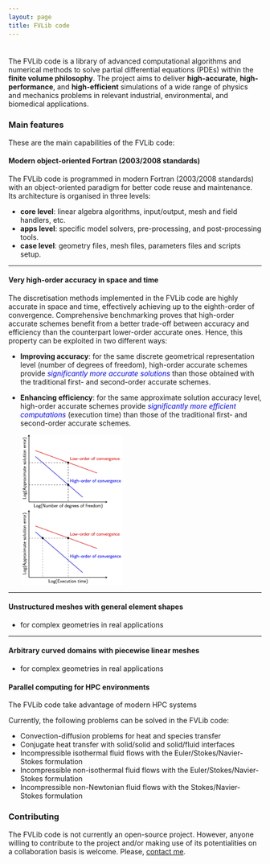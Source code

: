 ```yaml
---
layout: page
title: FVLib code
---
```


<p style="margin-bottom: 1cm;"></p>

The FVLib code is a library of advanced computational algorithms and numerical methods to solve partial differential equations (PDEs) within the **finite volume philosophy**. The project aims to deliver **high-accurate**, **high-performance**, and **high-efficient** simulations of a wide range of physics and mechanics problems in relevant industrial, environmental, and biomedical applications.

### Main features

These are the main capabilities of the FVLib code:

#### **Modern object-oriented Fortran (2003/2008 standards)**

The FVLib code is programmed in modern Fortran (2003/2008 standards) with an object-oriented paradigm for better code reuse and maintenance. Its architecture is organised in three levels:

- **core level**: linear algebra algorithms, input/output, mesh and field handlers, etc.
- **apps level**: specific model solvers, pre-processing, and post-processing tools.
- **case level**: geometry files, mesh files, parameters files and scripts setup.

---

#### **Very high-order accuracy in space and time**

The discretisation methods implemented in the FVLib code are highly accurate in space and time, effectively achieving up to the eighth-order of convergence. Comprehensive benchmarking proves that high-order accurate schemes benefit from a better trade-off between accuracy and efficiency than the counterpart lower-order accurate ones. Hence, this property can be exploited in two different ways:

- **Improving accuracy**: for the same discrete geometrical representation level (number of degrees of freedom), high-order accurate schemes provide <span style="color:blue">_significantly more accurate solutions_</span> than those obtained with the traditional first- and second-order accurate schemes.

- **Enhancing efficiency**: for the same approximate solution accuracy level, high-order accurate schemes provide <span style="color:blue">_significantly more efficient computations_</span> (execution time) than those of the traditional first- and second-order accurate schemes.

<div class="row">
  <div class="column" style="width: 50%;">
    <img style="width: 80%; display: block; margin-left: auto; margin-right: auto;" src="public/error_vs_dof.png">
  </div>
  <div class="column" style="width: 50%;">
    <img style="width: 80%; display: block; margin-left: auto; margin-right: auto;" src="public/error_vs_time.png">
  </div>
</div>

---

#### **Unstructured meshes with general element shapes**

- for complex geometries in real applications

---

#### **Arbitrary curved domains with piecewise linear meshes**

- for complex geometries in real applications


#### **Parallel computing for HPC environments**

The FVLib code  take advantage of modern HPC systems




Currently, the following problems can be solved in the FVLib code:

- Convection-diffusion problems for heat and species transfer
- Conjugate heat transfer with solid/solid and solid/fluid interfaces
- Incompressible isothermal fluid flows with the Euler/Stokes/Navier-Stokes formulation
- Incompressible non-isothermal fluid flows with the Euler/Stokes/Navier-Stokes formulation
- Incompressible non-Newtonian fluid flows with the Stokes/Navier-Stokes formulation

### Contributing

The FVLib code is not currently an open-source project. However, anyone willing to contribute to the project and/or making use of its potentialities on a collaboration basis is welcome. Please, [contact me](mailto:rcosta@dep.uminho.pt).
